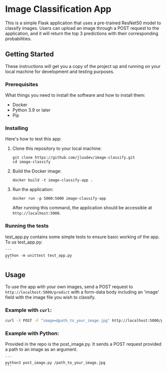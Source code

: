 # Image Classification App

This is a simple Flask application that uses a pre-trained ResNet50 model to classify images. Users can upload an image through a POST request to the application, and it will return the top 3 predictions with their corresponding probabilities.

## Getting Started

These instructions will get you a copy of the project up and running on your local machine for development and testing purposes.

### Prerequisites

What things you need to install the software and how to install them:

- Docker
- Python 3.9 or later
- Pip

### Installing

Here's how to test this app:

1. Clone this repository to your local machine:

    ```
    git clone https://github.com/jluudev/image-classify.git
    cd image-classify
    ```

2. Build the Docker image:

    ```
    docker build -t image-classify-app .
    ```

3. Run the application:

    ```
    docker run -p 5000:5000 image-classify-app
    ```

   After running this command, the application should be accessible at `http://localhost:5000`.

### Running the tests

test_app.py contains some simple tests to ensure basic working of the app. To us test_app.py:

    ```
    python -m unittest test_app.py
    ```
    

## Usage

To use the app with your own images, send a POST request to `http://localhost:5000/predict` with a form-data body including an 'image' field with the image file you wish to classify.

### Example with `curl`:

```sh
curl -X POST -F "image=@path_to_your_image.jpg" http://localhost:5000/predict
```

### Example with Python:

Provided in the repo is the post_image.py. It sends a POST request provided a path to an image as an argument.

    ```
    python3 post_image.py /path_to_your_image.jpg
    ```